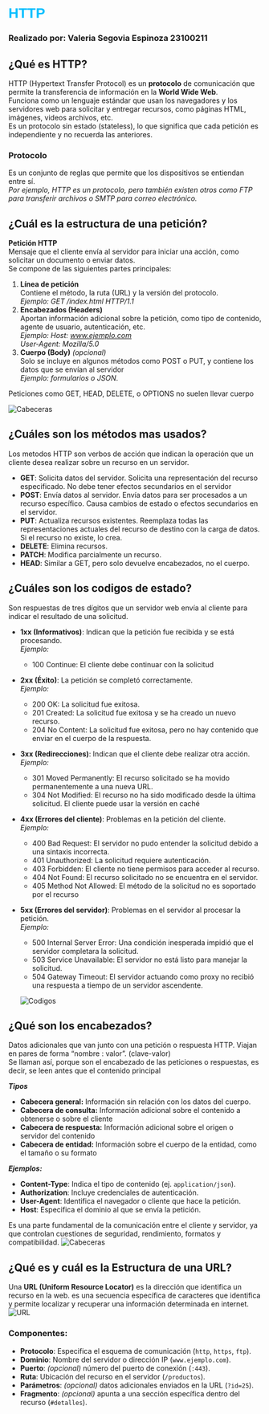 <h1 style="color:deepskyblue; font-family:Arial, Helvetica, sans-serif">HTTP</h1>

### Realizado por: Valeria Segovia Espinoza 23100211

## ¿Qué es HTTP?
HTTP (Hypertext Transfer Protocol) es un **protocolo** de comunicación que permite la transferencia de información en la **World Wide Web**.   
Funciona como un lenguaje estándar que usan los navegadores y los servidores web para
solicitar y entregar recursos, como
páginas HTML, imágenes, videos archivos, etc.  
Es un protocolo sin estado (stateless), lo que significa que cada petición es independiente y no recuerda las anteriores.

### Protocolo 
Es un conjunto de reglas que permite que los dispositivos se entiendan entre sí.  
*Por ejemplo, HTTP es un protocolo, pero
también existen otros como FTP para
transferir archivos o SMTP para correo
electrónico.*

## ¿Cuál es la estructura de una petición?
**Petición HTTP**  
Mensaje que el cliente envía al servidor para iniciar una acción, como solicitar un documento o enviar datos.  
Se compone de las siguientes partes principales:
1. **Línea de petición**  
 Contiene el método, la ruta (URL) y la versión del protocolo.  
 *Ejemplo: GET /index.html HTTP/1.1*
2. **Encabezados (Headers)**  
 Aportan información adicional sobre la petición, como tipo de contenido, agente de usuario, autenticación, etc.  
 *Ejemplo: Host: www.ejemplo.com  
 User-Agent: Mozilla/5.0*
3. **Cuerpo (Body)** *(opcional)*  
 Solo se incluye en algunos métodos como POST o PUT, y contiene los datos que se envían al servidor   
 *Ejemplo: formularios o JSON*.  

Peticiones como GET, HEAD, DELETE, o
OPTIONS no suelen llevar cuerpo

![Cabeceras](https://mdn.github.io/shared-assets/images/diagrams/http/overview/http-request.svg)

## ¿Cuáles son los métodos mas usados?
Los metodos HTTP son verbos de acción que indican la operación que un cliente desea realizar sobre un recurso en un
servidor.
- **GET**: Solicita datos del           servidor. Solicita una representación del recurso especificado. No debe tener efectos secundarios en el servidor
- **POST**: Envía datos al servidor. Envía datos para ser procesados a un recurso específico. Causa cambios de estado o efectos secundarios en el servidor.
- **PUT**: Actualiza recursos existentes.  Reemplaza todas las representaciones actuales del recurso de destino con la carga de datos. Si el recurso no existe, lo crea.
- **DELETE**: Elimina recursos.
- **PATCH**: Modifica parcialmente un recurso.
- **HEAD**: Similar a GET, pero solo devuelve encabezados, no el cuerpo.

## ¿Cuáles son los codigos de estado?
Son respuestas de tres dígitos que un servidor web envía al cliente para indicar el resultado de una solicitud.
- **1xx (Informativos)**: Indican que la petición fue recibida y se está procesando.  
*Ejemplo:*   
    - 100 Continue: El cliente debe continuar con la solicitud
- **2xx (Éxito)**: La petición se completó correctamente.   
*Ejemplo:*   
    - 200 OK: La solicitud fue exitosa.
    - 201 Created: La solicitud fue exitosa y se ha creado un nuevo recurso.
    - 204 No Content: La solicitud fue exitosa, pero no hay contenido que enviar en el cuerpo de la respuesta.
- **3xx (Redirecciones)**: Indican que el cliente debe realizar otra acción.  
*Ejemplo:*   
    - 301 Moved Permanently: El recurso solicitado se ha movido permanentemente a una nueva URL.
    - 304 Not Modified: El recurso no ha sido modificado desde la última solicitud. El cliente puede usar la versión en caché
- **4xx (Errores del cliente)**: Problemas en la petición del cliente.  
*Ejemplo:*   
    - 400 Bad Request: El servidor no pudo entender la solicitud debido a una sintaxis incorrecta.
    - 401 Unauthorized: La solicitud requiere autenticación.
    - 403 Forbidden: El cliente no tiene permisos para acceder al recurso.
    - 404 Not Found: El recurso solicitado no se encuentra en el servidor.
    - 405 Method Not Allowed: El método de la solicitud no es soportado por el recurso
- **5xx (Errores del servidor)**: Problemas en el servidor al procesar la petición.  
*Ejemplo:*   
    -  500 Internal Server Error: Una condición inesperada impidió que el servidor completara la solicitud.
    - 503 Service Unavailable: El servidor no está listo para manejar la solicitud.
    - 504 Gateway Timeout: El servidor actuando como proxy no recibió una respuesta a tiempo de un servidor ascendente.

    ![Codigos](https://static.semrush.com/blog/uploads/media/f5/7c/f57c8f9295d20dc481e81ae1a782c13c/ES-HTTPS-Status-Codes.webp)

## ¿Qué son los encabezados?
Datos adicionales que van junto con una petición o respuesta HTTP. Viajan en pares de forma “nombre : valor”. (clave-valor)  
Se llaman así, porque son el encabezado de las peticiones o respuestas, es decir, se leen antes que el contenido principal

***Tipos***
- **Cabecera general:** Información sin relación con los datos del cuerpo.
- **Cabecera de consulta:** Información adicional sobre el contenido a obtenerse o sobre el cliente
- **Cabecera de respuesta:** Información adicional sobre el origen o servidor del contenido
- **Cabecera de entidad:** Información sobre el cuerpo de la entidad, como el tamaño o su formato

***Ejemplos:***

- **Content-Type**: Indica el tipo de contenido (ej. `application/json`).
- **Authorization**: Incluye credenciales de autenticación.
- **User-Agent**: Identifica el navegador o cliente que hace la petición.
- **Host**: Especifica el dominio al que se envía la petición.  

Es una parte fundamental de la comunicación entre el cliente y servidor, ya que controlan cuestiones de seguridad, rendimiento, formatos y compatibilidad.
![Cabeceras](https://blog.makeitreal.camp/assets/images/http-messages.jpg)
## ¿Qué es y cuál es la Estructura de una URL?
Una **URL (Uniform Resource Locator)** es la dirección que identifica un recurso en la web. 
es una secuencia específica de caracteres que identifica y permite localizar y recuperar una información determinada en internet.
![URL](https://www.sidn.es/_next/image?url=https%3A%2F%2Fwww.sidn.es%2Fwp-api%2Fwp-content%2Fuploads%2F2023%2F03%2Festructura-url-para-seo.png&w=1080&q=75)
### Componentes:
- **Protocolo**: Especifica el esquema de comunicación (`http`, `https`, `ftp`).
- **Dominio**: Nombre del servidor o dirección IP (`www.ejemplo.com`).
- **Puerto**: *(opcional)* número del puerto de conexión (`:443`).
- **Ruta**: Ubicación del recurso en el servidor (`/productos`).
- **Parámetros**: *(opcional)* datos adicionales enviados en la URL (`?id=25`).
- **Fragmento**: *(opcional)* apunta a una sección específica dentro del recurso (`#detalles`).

